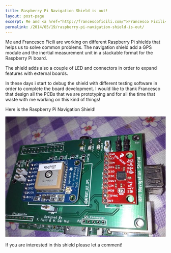 ```yaml
---
title: Raspberry Pi Navigation Shield is out!
layout: post-page
excerpt: Me and <a href="http://francescoficili.com/">Francesco Ficili</a> are working on different Raspberry Pi shields that helps us to solve common problems. The navigation shield add a GPS module and the inertial measurement unit in a stackable format for the Raspberry Pi board.
permalink: /2014/05/19/raspberry-pi-navigation-shield-is-out/
---
```

Me and Francesco Ficili are working on different Raspberry Pi shields that helps us to solve common problems. The navigation shield add a GPS module and the inertial measurement unit in a stackable format for the Raspberry Pi board.

The shield adds also a couple of LED and connectors in order to expand features with external boards.

In these days i start to debug the shield with different testing software in order to complete the board development. I would like to thank Francesco that design all the PCBs that we are prototyping and for all the time that waste with me working on this kind of things!

Here is the Raspberry Pi Navigation Shield!

<div class="row text-center">
<img src="/static/img/posts/raspberry-navigation-shield.jpg" alt="raspberry navigation shield" />
</div>

If you are interested in this shield please let a comment!

